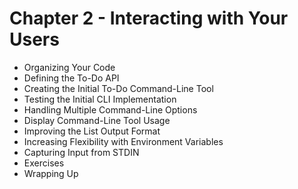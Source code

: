# Chapter 2 - Interacting with Your Users

* Organizing Your Code
* Defining the To-Do API
* Creating the Initial To-Do Command-Line Tool
* Testing the Initial CLI Implementation
* Handling Multiple Command-Line Options
* Display Command-Line Tool Usage
* Improving the List Output Format
* Increasing Flexibility with Environment Variables
* Capturing Input from STDIN
* Exercises
* Wrapping Up
